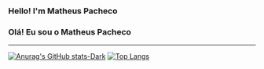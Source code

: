 ### Hello! I'm Matheus Pacheco
### Olá! Eu sou o Matheus Pacheco

<hr>

[![Anurag's GitHub stats-Dark](https://github-readme-stats.vercel.app/api?username=matheusdspacheco&show_icons=true&theme=dark#gh-dark-mode-only)](https://github.com/matheusdspacheco/github-readme-stats#gh-dark-mode-only)
[![Top Langs](https://github-readme-stats.vercel.app/api/top-langs/?username=matheusdspacheco&layout=donut)](https://github.com/matheusdspacheco/github-readme-stats)

<!--
**matheusdspacheco/matheusdspacheco** is a ✨ _special_ ✨ repository because its `README.md` (this file) appears on your GitHub profile.

Here are some ideas to get you started:

- 🔭 I’m currently working on ...
- 🌱 I’m currently learning ...
- 👯 I’m looking to collaborate on ...
- 🤔 I’m looking for help with ...
- 💬 Ask me about ...
- 📫 How to reach me: ...
- 😄 Pronouns: ...
- ⚡ Fun fact: ...
-->
